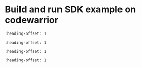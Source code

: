 # Build and run SDK example on codewarrior

```{include} ../../../../../gsd/package/install_codewarrior.md
:heading-offset: 1
```

```{include} ../../../../../gsd/package/build_an_example_application_codewarrior.md
:heading-offset: 1
```

```{include} board_setup.md
:heading-offset: 1
```

```{include} ../../../../../gsd/package/run_an_example_application_codewarrior.md
:heading-offset: 1
```